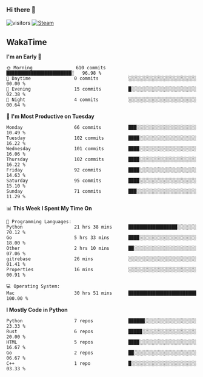### Hi there 👋

![visitors](https://visitor-badge.glitch.me/badge?page_id=zhourunlai)
[![Steam](https://img.shields.io/badge/dynamic/json?url=https%3A%2F%2Fapi.swo.moe%2Fstats%2Fsteamgames%2F76561198285156854&query=count&color=0b1a37&label=Steam&labelColor=134375&logo=steam&suffix=+games&cacheSeconds=3600)](http://steamcommunity.com/profiles/76561198285156854)

## WakaTime
<!--START_SECTION:waka-->
**I'm an Early 🐤** 

```text
🌞 Morning                610 commits         ████████████████████████░   96.98 % 
🌆 Daytime                0 commits           ░░░░░░░░░░░░░░░░░░░░░░░░░   00.00 % 
🌃 Evening                15 commits          █░░░░░░░░░░░░░░░░░░░░░░░░   02.38 % 
🌙 Night                  4 commits           ░░░░░░░░░░░░░░░░░░░░░░░░░   00.64 % 
```
📅 **I'm Most Productive on Tuesday** 

```text
Monday                   66 commits          ███░░░░░░░░░░░░░░░░░░░░░░   10.49 % 
Tuesday                  102 commits         ████░░░░░░░░░░░░░░░░░░░░░   16.22 % 
Wednesday                101 commits         ████░░░░░░░░░░░░░░░░░░░░░   16.06 % 
Thursday                 102 commits         ████░░░░░░░░░░░░░░░░░░░░░   16.22 % 
Friday                   92 commits          ████░░░░░░░░░░░░░░░░░░░░░   14.63 % 
Saturday                 95 commits          ████░░░░░░░░░░░░░░░░░░░░░   15.10 % 
Sunday                   71 commits          ███░░░░░░░░░░░░░░░░░░░░░░   11.29 % 
```


📊 **This Week I Spent My Time On** 

```text
💬 Programming Languages: 
Python                   21 hrs 38 mins      ██████████████████░░░░░░░   70.12 % 
Go                       5 hrs 33 mins       ████░░░░░░░░░░░░░░░░░░░░░   18.00 % 
Other                    2 hrs 10 mins       ██░░░░░░░░░░░░░░░░░░░░░░░   07.06 % 
gitrebase                26 mins             ░░░░░░░░░░░░░░░░░░░░░░░░░   01.41 % 
Properties               16 mins             ░░░░░░░░░░░░░░░░░░░░░░░░░   00.91 % 

💻 Operating System: 
Mac                      30 hrs 51 mins      █████████████████████████   100.00 % 
```

**I Mostly Code in Python** 

```text
Python                   7 repos             ██████░░░░░░░░░░░░░░░░░░░   23.33 % 
Rust                     6 repos             █████░░░░░░░░░░░░░░░░░░░░   20.00 % 
HTML                     5 repos             ████░░░░░░░░░░░░░░░░░░░░░   16.67 % 
Go                       2 repos             ██░░░░░░░░░░░░░░░░░░░░░░░   06.67 % 
C++                      1 repo              █░░░░░░░░░░░░░░░░░░░░░░░░   03.33 % 
```




<!--END_SECTION:waka-->

